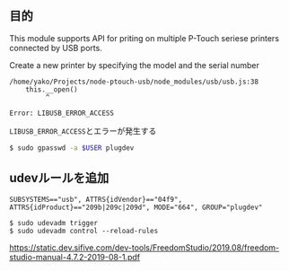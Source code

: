 ## 目的

This module supports API for priting on multiple P-Touch seriese printers connected by USB ports.


Create a new printer by specifying the model and the serial number 


```
/home/yako/Projects/node-ptouch-usb/node_modules/usb/usb.js:38
	this.__open()
	     ^

Error: LIBUSB_ERROR_ACCESS
```

`LIBUSB_ERROR_ACCESS`とエラーが発生する

```sh
$ sudo gpasswd -a $USER plugdev
```

## udevルールを追加

```sh:/etc/udev/rules.d/50-ptouch.rules
SUBSYSTEMS=="usb", ATTRS{idVendor}=="04f9", ATTRS{idProduct}=="209b|209c|209d", MODE="664", GROUP="plugdev"
```

```
$ sudo udevadm trigger
$ sudo udevadm control --reload-rules
```


https://static.dev.sifive.com/dev-tools/FreedomStudio/2019.08/freedom-studio-manual-4.7.2-2019-08-1.pdf